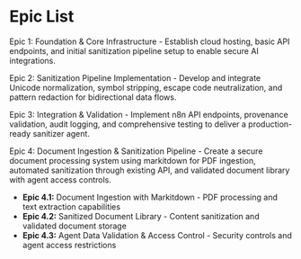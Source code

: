 # Epic List

Epic 1: Foundation & Core Infrastructure - Establish cloud hosting, basic API endpoints, and initial sanitization pipeline setup to enable secure AI integrations.

Epic 2: Sanitization Pipeline Implementation - Develop and integrate Unicode normalization, symbol stripping, escape code neutralization, and pattern redaction for bidirectional data flows.

Epic 3: Integration & Validation - Implement n8n API endpoints, provenance validation, audit logging, and comprehensive testing to deliver a production-ready sanitizer agent.

Epic 4: Document Ingestion & Sanitization Pipeline - Create a secure document processing system using markitdown for PDF ingestion, automated sanitization through existing API, and validated document library with agent access controls.

- **Epic 4.1:** Document Ingestion with Markitdown - PDF processing and text extraction capabilities
- **Epic 4.2:** Sanitized Document Library - Content sanitization and validated document storage
- **Epic 4.3:** Agent Data Validation & Access Control - Security controls and agent access restrictions
